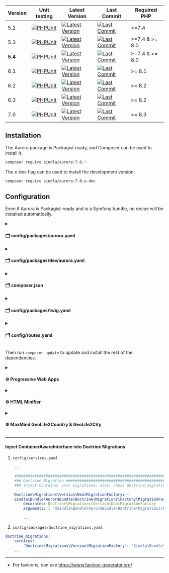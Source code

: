 | Version | Unit testing                                                                                                                                                     | Latest Version                                                                                                                               | Last Commit                                                                                                                    | Required PHP   |
|---------|------------------------------------------------------------------------------------------------------------------------------------------------------------------|----------------------------------------------------------------------------------------------------------------------------------------------|--------------------------------------------------------------------------------------------------------------------------------|----------------|
| 5.2     | [![PHPUnit](https://github.com/SindlaXYZ/Aurora/workflows/PHPUnit/badge.svg?branch=5.2)](https://github.com/SindlaXYZ/Aurora/actions?query=branch%3A5.2)         | [![Latest Version](https://img.shields.io/badge/tag-v5.2.51-brightgreen)](https://github.com/SindlaXYZ/Aurora/releases?q=v5.2&expanded=true) | [![Last Commit](https://img.shields.io/github/last-commit/SindlaXYZ/Aurora/5.2)](https://github.com/SindlaXYZ/Aurora/tree/5.2) | >=7.4          |
| 5.3     | [![PHPUnit](https://github.com/SindlaXYZ/Aurora/workflows/PHPUnit/badge.svg?branch=5.3)](https://github.com/SindlaXYZ/Aurora/actions?query=branch%3A5.3)         | [![Latest Version](https://img.shields.io/badge/tag-v5.3.9-brightgreen)](https://github.com/SindlaXYZ/Aurora/releases?q=v5.3&expanded=true)  | [![Last Commit](https://img.shields.io/github/last-commit/SindlaXYZ/Aurora/5.3)](https://github.com/SindlaXYZ/Aurora/tree/5.3) | >=7.4 & >= 8.0 |
| **5.4** | [![PHPUnit](https://github.com/SindlaXYZ/Aurora/actions/workflows/php.yml/badge.svg?branch=5.4)](https://github.com/SindlaXYZ/Aurora/actions?query=branch%3A5.4) | [![Latest Version](https://img.shields.io/badge/tag-v5.4.1-brightgreen)](https://github.com/SindlaXYZ/Aurora/releases?q=v5.4&expanded=true) | [![Last Commit](https://img.shields.io/github/last-commit/SindlaXYZ/Aurora/5.4)](https://github.com/SindlaXYZ/Aurora/tree/5.4) | >=7.4 & >= 8.0 |
| 6.1     | [![PHPUnit](https://github.com/SindlaXYZ/Aurora/workflows/PHPUnit/badge.svg?branch=6.1)](https://github.com/SindlaXYZ/Aurora/actions?query=branch%3A6.1)         | [![Latest Version](https://img.shields.io/badge/tag-N/A-red)](https://github.com/SindlaXYZ/Aurora/releases?q=v6.1&expanded=true)             | [![Last Commit](https://img.shields.io/github/last-commit/SindlaXYZ/Aurora/6.1)](https://github.com/SindlaXYZ/Aurora/tree/6.1) | >= 8.1         |
| 6.2     | [![PHPUnit](https://github.com/SindlaXYZ/Aurora/workflows/PHPUnit/badge.svg?branch=6.2)](https://github.com/SindlaXYZ/Aurora/actions?query=branch%3A6.2)         | [![Latest Version](https://img.shields.io/badge/tag-v6.2.0-brightgreen)](https://github.com/SindlaXYZ/Aurora/releases?q=v6.2&expanded=true)  | [![Last Commit](https://img.shields.io/github/last-commit/SindlaXYZ/Aurora/6.2)](https://github.com/SindlaXYZ/Aurora/tree/6.2) | >= 8.2         |
| 6.3     | [![PHPUnit](https://github.com/SindlaXYZ/Aurora/actions/workflows/php.yml/badge.svg?branch=6.3)](https://github.com/SindlaXYZ/Aurora/actions?query=branch%3A6.3) | [![Latest Version](https://img.shields.io/badge/tag-v6.3.0-brightgreen)](https://github.com/SindlaXYZ/Aurora/releases?q=v6.3&expanded=true)  | [![Last Commit](https://img.shields.io/github/last-commit/SindlaXYZ/Aurora/6.3)](https://github.com/SindlaXYZ/Aurora/tree/6.3) | >= 8.2         |
| 7.0     | [![PHPUnit](https://github.com/SindlaXYZ/Aurora/actions/workflows/php.yml/badge.svg?branch=7.0)](https://github.com/SindlaXYZ/Aurora/actions?query=branch%3A7.0) | [![Latest Version](https://img.shields.io/badge/tag-v7.0.0-brightgreen)](https://github.com/SindlaXYZ/Aurora/releases?q=v7.0&expanded=true)  | [![Last Commit](https://img.shields.io/github/last-commit/SindlaXYZ/Aurora/7.0)](https://github.com/SindlaXYZ/Aurora/tree/7.0) | >= 8.3         |

## Installation

The Aurora package is Packagist ready, and Composer can be used to install it.

```bash
composer require sindla/aurora:7.0.*
```

The x-dev flag can be used to install the development version:

```bash
composer require sindla/aurora:7.0.x-dev
```

## Configuration

Even if Aurora is Packagist-ready and is a Symfony bundle, no recipe will be installed automatically.

<details>
        <summary><h4>🗂️ config/packages/aurora.yaml</h4></summary>

* Create the file `config/packages/aurora.yaml` and add the following content:

```yaml
parameters:
    aurora.bundle: 'App'
    aurora.root: '%kernel.project_dir%'
    aurora.tmp: '%kernel.project_dir%/var/tmp'
    aurora.resources: '%kernel.project_dir%/var/resources'
    aurora.static: '%kernel.project_dir%/public/static'
    aurora.locales: [ 'en', 'ro' ]
    aurora.locale: 'ro'
    # maxmind.com license key
    aurora.maxmind.license_key: '%env(default::MAXMIND_LICENSE_KEY)%'
    # Minify output
    aurora.minify.output: false
    aurora.minify.output.ignore.extensions: [ '.pdf', '.jpg', '.png', '.gif', '.doc' ]
    aurora.minify.output.ignore.content.type: [ 'text/plain' ]
    # https://developers.google.com/web/fundamentals/web-app-manifest
    #aurora.pwa.version_append:        "!php/eval `date('Y-m-d H')`"
    aurora.pwa.enabled:                 '%env(default:true:bool:AURORA_PWA_ENABLED)%'
    aurora.pwa.debug:                   '%env(default:true:bool:AURORA_PWA_DEBUG)%'
    aurora.pwa.version_append: "!php/eval `App\Utils::pwaVersioAppend()`"
    aurora.pwa.automatically_prompt: false
    aurora.pwa.app_name: ''
    aurora.pwa.app_short_name: ''
    aurora.pwa.app_description: ''
    aurora.pwa.start_url: '/?pwa'
    aurora.pwa.display: 'fullscreen'   # fullscreen | standalone | minimal-ui
    aurora.pwa.icons: '%kernel.project_dir%/public/static/img/favicon'
    aurora.pwa.theme_color: '#2C3E50' # Sets the color of the tool bar, and may be reflected in the app's preview in task switchers
    aurora.pwa.background_color: '#2C3E50' # Should be the same color as the load page, to provide a smooth transition from the splash screen to your app
    aurora.pwa.offline: '/aurora/pwa-offline'
    aurora.pwa.precache:
        - '/'
    aurora.pwa.prevent_cache_header_request_accept:
        - 'text/html'
        - 'text/html; charset=UTF-8'
        - 'application/json'
    aurora.pwa.prevent_cache:
        - '/ajax-requests'
        - '/q'
        - '/xhr'
        - '/login'
        - '/logout'
        - '/admin'
        - '.*\.mp4' # mp4 files are large, some browsers will not be able to fully cache it, meaning the video will not be displayed
        - '.*\/match-this\/.*'
    aurora.pwa.external_cache:
        - 'fonts.gstatic.com'
        - 'fonts.googleapis.com'
    aurora.dns_prefetch:
        - 'www.google.com'
        - 'fonts.googleapis.com'
        - 'fonts.gstatic.com'
        - 'googletagmanager.com'
        - 'www.googletagmanager.com'
        - 'www.google-analytics.com'
        - 'google-analytics.com'
        - 'googleads.g.doubleclick.net'
        - 'www.googletagservices.com'
        - 'adservice.google.com'
        - 'adservice.google.ro'
        - 'www.facebook.com'
        - 'gstatic.com'
        - 'www.gstatic.com'
        - 'google.com'
        - 'google.ro'
        - 'connect.facebook.net'
        - 'youtube.com'
        - 'addthis.com'
        - 'gemius.pl'
        - 'pubmatic.com'
        - 'innovid.com'
        - 'everesttech.net'
        - 'quantserve.com'
        - 'rubiconproject.com'
        - 'facebook.com'
        - 'agkn.com'
        - 'casalemedia.com'
```

</details>

<details>
        <summary><h4>🗂️ config/packages/dev/aurora.yaml</h4></summary>

* Create the file `config/packages/dev/aurora.yaml` and add the following content:

```yaml
parameters:
    aurora.minify.output: false
```

</details>


<details>
        <summary><h4>🗂️ composer.json</h4></summary>

* Edit `composer.json` and add the following content:

```json
    "post-install-cmd": [
"Sindla\\Bundle\\AuroraBundle\\Composer\\ScriptHandler::postInstall"
],
"post-update-cmd": [
"Sindla\\Bundle\\AuroraBundle\\Composer\\ScriptHandler::postUpdate"
]
```

</details>


<details>
        <summary><h4>🗂️ config/packages/twig.yaml</h4></summary>

* Edit `config/packages/twig.yaml` and add the following content:

```yaml
twig:
    default_path: '%kernel.project_dir%/templates'
    debug: '%kernel.debug%'
    strict_variables: '%kernel.debug%'
    exception_controller: ~
    paths:
        '%kernel.project_dir%/vendor/sindla/aurora/src/templates': Aurora
    globals:
        aurora: '@aurora.twig.utility'
```

</details>

<details>
        <summary><h4>🗂️ config/routes.yaml</h4></summary>

* Will enable Aurora Black Hole, Favicons, Manifest & PWA (Progressive Web Application) controllers
* Edit `config/routes.yaml` and add the following content:

```yaml
aurora:
    resource: "@AuroraBundle/Resources/config/routes/routes.yaml"
```

</details>


Then run `composer update` to update and install the rest of the dependencies.


<details>
        <summary><h4>⚙️ Progressive Web Apps</h4></summary>

* To use Progressive Web Apps (PWA), edit your Twig template and between `<head>` and `</head>` add the following content:

```twig
{{ aurora.pwa(app.request) }}
```

</details>


<details>
        <summary><h4>⚙️ HTML Minifier</h4></summary>

* To enable HTML Minifier edit `config/packages/aurora.yaml` and change `aurora.minify.output` to `true`, then edit `config/services.yaml` add the following content:

```yaml
    Sindla\Bundle\AuroraBundle\EventSubscriber\OutputSubscriber:
        arguments:
            $container: '@service_container'
            $utilityExtension: '@aurora.twig.utility'
              #$headers:
              #text/html:
              #Strict-Transport-Security: "max-age=1536000; includeSubDomains"
            #Content-Security-Policy: "default-src 'self'"
            # ?aurora.nonce? will be replace with uniq nonce. for twig, use {{ aurora.nonce() }}
            #Content-Security-Policy: "script-src 'nonce-?aurora.nonce?' 'unsafe-inline' 'unsafe-eval' 'strict-dynamic' https: http:; object-src 'none'"
            #Content-Security-Policy: "script-src 'self' 'unsafe-inline' 'unsafe-eval' https: http:; object-src 'none'"
            #Referrer-Policy: "no-referrer-when-downgrade"
        tags:
            - { name: kernel.event_listener, event: kernel.response }
```

</details>


<details>
        <summary><h4>⚙️ MaxMind GeoLite2Country & GeoLite2City</h4></summary>

* When `composer install` and/or `composer update` are used, Aurora will try to automatically download the MaxMind GeoLite2Country & GeoLite2City
* To enable this, edit your `.env.local` and add the following content (you will need a MaxMind licence key):

```.env
MAXMIND_LICENSE_KEY=_CHANGE_THIS_WITH_YOUR_PRIVATE_LICENTE_KEY_
SINDLA_AURORA_GEO_LITE2_COUNTRY=true
SINDLA_AURORA_GEO_LITE2_CITY=true
```

* Edit `config/services.yaml` and add/append the following content:

```yaml
services:
    _defaults:
        bind:
            $auroraClient: '@aurora.client'
```

* Or edit `config/services.yaml` and add the following code to inject the `@aurora.client` only where it is needed:

```yaml
services:
    App\Controller\TestController:
        arguments:
            $auroraClient: '@aurora.client'
```

* Edit your controller and add/append the following code:

```php
<?php

namespace App\Controller;

use Sindla\Bundle\AuroraBundle\Utils\AuroraClient\Client;
use Symfony\Component\HttpFoundation\JsonResponse;
use Symfony\Component\HttpFoundation\Request;
use Symfony\Component\HttpFoundation\Response;
use Symfony\Component\HttpKernel\Attribute\Cache;
use Symfony\Component\Routing\Annotation\Route;
use Symfony\Bundle\FrameworkBundle\Controller\AbstractController;

#[Route('/test-controller')]
final class TestController extends AbstractController
{
    public function __construct(
        protected Client $auroraClient
    )
    {
    }

    #[Route(path: '/client-ip-2-country', name: 'TestController:clientIp2Country', methods: ['OPTIONS', 'GET'])]
    #[Cache(maxage: 60, smaxage: 120, public: true, mustRevalidate: true)]
    public function clientIp2Country(Request $request): JsonResponse
    {
        return new JsonResponse([
            'countryCode' => $this->auroraClient->ip2CountryCode($this->auroraClient->ip($request))
        ]);
    }
}
```

</details>

---

#### Inject ContainerAwareInterface into Doctrine Migrations

1. `config/services.yaml`

```yaml
    ...

    ###################################################################################################################
    ### Doctrine Migration ############################################################################################
    ### Inject Container into migrations; also, check doctrine_migrations.yaml > Doctrine\Migrations\Version\MigrationFactory

    Doctrine\Migrations\Version\DbalMigrationFactory: ~
    Sindla\Bundle\AuroraBundle\Doctrine\Migrations\Factory\MigrationFactoryDecorator:
        decorates: Doctrine\Migrations\Version\DbalMigrationFactory
        arguments: [ '@Sindla\Bundle\AuroraBundle\Doctrine\Migrations\Factory\MigrationFactoryDecorator.inner', '@service_container' ]

        ...
```

2. `config/packages/doctrine_migrations.yaml`

```yaml
doctrine_migrations:
    services:
        'Doctrine\Migrations\Version\MigrationFactory': 'Sindla\Bundle\AuroraBundle\Doctrine\Migrations\Factory\MigrationFactoryDecorator'
    ...
```

---


* For favicons, can use https://www.favicon-generator.org/
